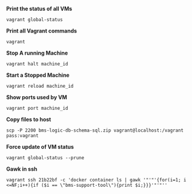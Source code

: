 **Print the status of all VMs**

	vagrant global-status

**Print all Vagrant commands**

	vagrant

**Stop A running Machine**

	vagrant halt machine_id

**Start a Stopped Machine**

	vagrant reload machine_id

**Show ports used by VM**

	vagrant port machine_id

**Copy files to host**

	scp -P 2200 bms-logic-db-schema-sql.zip vagrant@localhost:/vagrant
	pass:vagrant

**Force update of VM status**

	vagrant global-status --prune


**Gawk in ssh**

    vagrant ssh 21b22bf -c 'docker container ls | gawk '"'"'{for(i=1; i <=NF;i++){if ($i == \"bms-support-tool\"){print $i;}}}'"'"''
